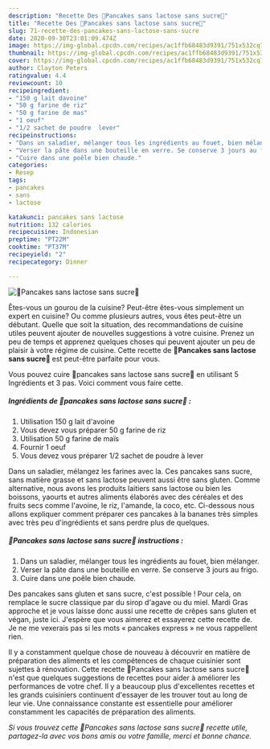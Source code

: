 ```yaml
---
description: "Recette Des 🥞Pancakes sans lactose sans sucre🥞"
title: "Recette Des 🥞Pancakes sans lactose sans sucre🥞"
slug: 71-recette-des-pancakes-sans-lactose-sans-sucre
date: 2020-09-30T23:01:09.474Z
image: https://img-global.cpcdn.com/recipes/ac1ffb68483d9391/751x532cq70/🥞pancakes-sans-lactose-sans-sucre🥞-photo-principale-de-la-recette.jpg
thumbnail: https://img-global.cpcdn.com/recipes/ac1ffb68483d9391/751x532cq70/🥞pancakes-sans-lactose-sans-sucre🥞-photo-principale-de-la-recette.jpg
cover: https://img-global.cpcdn.com/recipes/ac1ffb68483d9391/751x532cq70/🥞pancakes-sans-lactose-sans-sucre🥞-photo-principale-de-la-recette.jpg
author: Clayton Peters
ratingvalue: 4.4
reviewcount: 10
recipeingredient:
- "150 g lait davoine"
- "50 g farine de riz"
- "50 g farine de mas"
- "1 oeuf"
- "1/2 sachet de poudre  lever"
recipeinstructions:
- "Dans un saladier, mélanger tous les ingrédients au fouet, bien mélanger."
- "Verser la pâte dans une bouteille en verre. Se conserve 3 jours au frigo."
- "Cuire dans une poêle bien chaude."
categories:
- Resep
tags:
- pancakes
- sans
- lactose

katakunci: pancakes sans lactose 
nutrition: 132 calories
recipecuisine: Indonesian
preptime: "PT22M"
cooktime: "PT37M"
recipeyield: "2"
recipecategory: Dinner

---
```



![🥞Pancakes sans lactose sans sucre🥞](https://img-global.cpcdn.com/recipes/ac1ffb68483d9391/751x532cq70/🥞pancakes-sans-lactose-sans-sucre🥞-photo-principale-de-la-recette.jpg)

Êtes-vous un gourou de la cuisine? Peut-être êtes-vous simplement un expert en cuisine? Ou comme plusieurs autres, vous êtes peut-être un débutant. Quelle que soit la situation, des recommandations de cuisine utiles peuvent ajouter de nouvelles suggestions à votre cuisine. Prenez un peu de temps et apprenez quelques choses qui peuvent ajouter un peu de plaisir à votre régime de cuisine. Cette recette de <strong> 🥞Pancakes sans lactose sans sucre🥞 </strong> est peut-être parfaite pour vous.

<!--inarticleads1-->

Vous pouvez cuire 🥞pancakes sans lactose sans sucre🥞 en utilisant 5 Ingrédients et 3 pas. Voici comment vous faire cette.

##### Ingrédients de 🥞pancakes sans lactose sans sucre🥞 :

1. Utilisation 150 g lait d&#39;avoine
1. Vous devez vous préparer 50 g farine de riz
1. Utilisation 50 g farine de maïs
1. Fournir 1 oeuf
1. Vous devez vous préparer 1/2 sachet de poudre à lever


Dans un saladier, mélangez les farines avec la. Ces pancakes sans sucre, sans matière grasse et sans lactose peuvent aussi être sans gluten. Comme alternative, nous avons les produits laitiers sans lactose ou bien les boissons, yaourts et autres aliments élaborés avec des céréales et des fruits secs comme l&#39;avoine, le riz, l&#39;amande, la coco, etc. Ci-dessous nous allons expliquer comment préparer ces pancakes à la bananes très simples avec très peu d&#39;ingrédients et sans perdre plus de quelques. 

<!--inarticleads2-->

##### 🥞Pancakes sans lactose sans sucre🥞 instructions :

1. Dans un saladier, mélanger tous les ingrédients au fouet, bien mélanger.
1. Verser la pâte dans une bouteille en verre. Se conserve 3 jours au frigo.
1. Cuire dans une poêle bien chaude.


Des pancakes sans gluten et sans sucre, c&#39;est possible ! Pour cela, on remplace le sucre classique par du sirop d&#39;agave ou du miel. Mardi Gras approche et je vous laisse donc aussi une recette de crêpes sans gluten et végan, juste ici. J&#39;espère que vous aimerez et essayerez cette recette de. Je ne me vexerais pas si les mots « pancakes express » ne vous rappellent rien. 

<!--inarticleads1-->

<p>
Il y a constamment quelque chose de nouveau à découvrir en matière de préparation des aliments et les compétences de chaque cuisinier sont sujettes à rénovation. Cette recette 🥞Pancakes sans lactose sans sucre🥞 n'est que quelques suggestions de recettes pour aider à améliorer les performances de votre chef. Il y a beaucoup plus d'excellentes recettes et les grands cuisiniers continuent d'essayer de les trouver tout au long de leur vie. Une connaissance constante est essentielle pour améliorer constamment les capacités de préparation des aliments.
</p>

<p>
<i>Si vous trouvez cette 🥞Pancakes sans lactose sans sucre🥞 recette utile, partagez-la avec vos bons amis ou votre famille, merci et bonne chance.</i>
</p>
